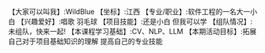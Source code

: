 【大家可以叫我】:WildBlue
【坐标】:江西
【专业/职业】:软件工程的一名大一小白
【兴趣爱好】:唱歌 羽毛球
【项目技能】:还是小白 但我可以学
【组队情况】:未组队，快来一起!
【本课程学习基础】:CV、NLP、LLM
【本期活动目标】:拓展自己对于项目基础知识的理解 提高自己的专业技能